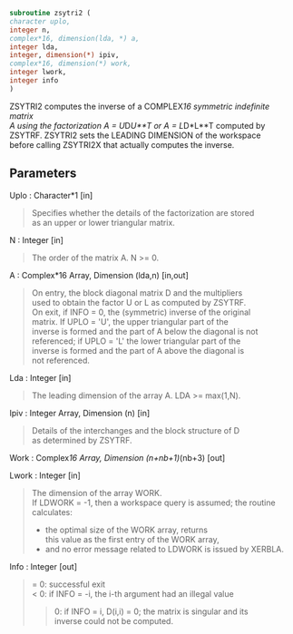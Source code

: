 ```fortran  
subroutine zsytri2 (  
character uplo,  
integer n,  
complex*16, dimension(lda, *) a,  
integer lda,  
integer, dimension(*) ipiv,  
complex*16, dimension(*) work,  
integer lwork,  
integer info  
)  
```  
  
ZSYTRI2 computes the inverse of a COMPLEX*16 symmetric indefinite matrix  
A using the factorization A = U*D*U**T or A = L*D*L**T computed by  
ZSYTRF. ZSYTRI2 sets the LEADING DIMENSION of the workspace  
before calling ZSYTRI2X that actually computes the inverse.  
  
## Parameters  
Uplo : Character*1 [in]  
> Specifies whether the details of the factorization are stored  
> as an upper or lower triangular matrix.  
  
N : Integer [in]  
> The order of the matrix A.  N >= 0.  
  
A : Complex*16 Array, Dimension (lda,n) [in,out]  
> On entry, the block diagonal matrix D and the multipliers  
> used to obtain the factor U or L as computed by ZSYTRF.  
> On exit, if INFO = 0, the (symmetric) inverse of the original  
> matrix.  If UPLO = 'U', the upper triangular part of the  
> inverse is formed and the part of A below the diagonal is not  
> referenced; if UPLO = 'L' the lower triangular part of the  
> inverse is formed and the part of A above the diagonal is  
> not referenced.  
  
Lda : Integer [in]  
> The leading dimension of the array A.  LDA >= max(1,N).  
  
Ipiv : Integer Array, Dimension (n) [in]  
> Details of the interchanges and the block structure of D  
> as determined by ZSYTRF.  
  
Work : Complex*16 Array, Dimension (n+nb+1)*(nb+3) [out]  
  
Lwork : Integer [in]  
> The dimension of the array WORK.  
> If LDWORK = -1, then a workspace query is assumed; the routine  
> calculates:  
> - the optimal size of the WORK array, returns  
> this value as the first entry of the WORK array,  
> - and no error message related to LDWORK is issued by XERBLA.  
  
Info : Integer [out]  
> = 0: successful exit  
> < 0: if INFO = -i, the i-th argument had an illegal value  
> > 0: if INFO = i, D(i,i) = 0; the matrix is singular and its  
> inverse could not be computed.  
  
